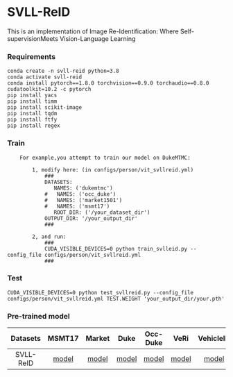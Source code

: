 # SVLL-ReID
This is an implementation of Image Re-Identification: Where Self-supervisionMeets Vision-Language Learning
### Requirements
```
conda create -n svll-reid python=3.8
conda activate svll-reid
conda install pytorch==1.8.0 torchvision==0.9.0 torchaudio==0.8.0 cudatoolkit=10.2 -c pytorch
pip install yacs
pip install timm
pip install scikit-image
pip install tqdm
pip install ftfy
pip install regex
```

### Train
```
    For example,you attempt to train our model on DukeMTMC:

        1, modify here: (in configs/person/vit_svllreid.yml)
            ###
            DATASETS:
               NAMES: ('dukemtmc')
            #   NAMES: ('occ_duke')
            #   NAMES: ('market1501')
            #   NAMES: ('msmt17')
               ROOT_DIR: ('/your_dataset_dir')
            OUTPUT_DIR: '/your_output_dir'
            ###

        2, and run:
            ###
            CUDA_VISIBLE_DEVICES=0 python train_svlleid.py --config_file configs/person/vit_svllreid.yml
            ###
```
### Test
    CUDA_VISIBLE_DEVICES=0 python test_svllreid.py --config_file configs/person/vit_svllreid.yml TEST.WEIGHT 'your_output_dir/your.pth'

### Pre-trained model 


|       Datasets        |                            MSMT17                            |                            Market                            |                             Duke                             |                           Occ-Duke                           |                             VeRi                             |                          VehicleID                           |
| :-------------------: | :----------------------------------------------------------: | :----------------------------------------------------------: | :----------------------------------------------------------: | :----------------------------------------------------------: | :----------------------------------------------------------: | :----------------------------------------------------------: |
| SVLL-ReID | [model](https://drive.google.com/file/d/1AIhZRnbphAj3rzyLEtLuMOBGR7Fp8IRE/view?usp=drive_link)  | [model](https://drive.google.com/file/d/1jXc30q9p09B7hJQj2kIx-fn0oL8h3sl8/view?usp=drive_link)  | [model](https://drive.google.com/file/d/1BVaZo93kOksYLjFNH3Gf7JxIbPlWSkcO/view?usp=share_link)  | [model](https://drive.google.com/file/d/1wE_AQUB_uVKsyqYuCX0DoeG-sxppDC8k/view?usp=sharing)  | [model](https://drive.google.com/file/d/1BVaZo93kOksYLjFNH3Gf7JxIbPlWSkcO/view?usp=share_link)  | [model](https://drive.google.com/file/d/1BVaZo93kOksYLjFNH3Gf7JxIbPlWSkcO/view?usp=share_link)  |

